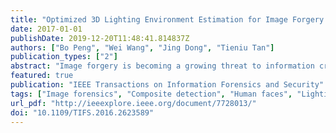 ```yaml
---
title: "Optimized 3D Lighting Environment Estimation for Image Forgery Detection"
date: 2017-01-01
publishDate: 2019-12-20T11:48:41.814837Z
authors: ["Bo Peng", "Wei Wang", "Jing Dong", "Tieniu Tan"]
publication_types: ["2"]
abstract: "Image forgery is becoming a growing threat to information credibility. Among all kinds of image forgeries, photographic composites of human faces have very serious impacts. To combat this kind of forgery, some forensic methods propose to estimate the 3D lighting environments from different faces and investigate the consistency between them. Although they are very effective, existing 3D lighting-based forensic methods are limited by many simplifying assumptions about the surface reflection model, among which convexity and constant reflectance are two critical ones. In this paper, we propose an optimized 3D lighting estimation method by incorporating a more general surface reflection model. In this model, we relax the convexity and constant reflectance assumptions by taking the occlusion geometry and surface texture information into consideration. The proposed reflection model is more general and accurate; hence, it can achieve better lighting estimation accuracy and more reliable discrimination performance. Comprehensive experiments on both synthetic and real data sets validate the correctness and efficacy of the proposed method. Comparisons with two existing 3D lighting-based forensic methods also demonstrate the superiority of the proposed method for detecting face splicing."
featured: true
publication: "IEEE Transactions on Information Forensics and Security"
tags: ["Image forensics", "Composite detection", "Human faces", "Lighting estimation"]
url_pdf: "http://ieeexplore.ieee.org/document/7728013/"
doi: "10.1109/TIFS.2016.2623589"
---
```


